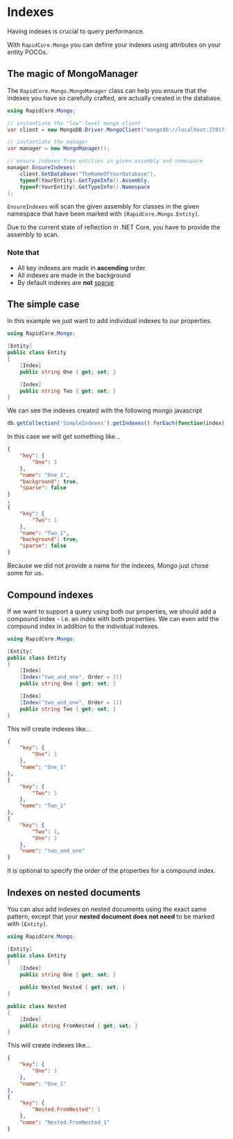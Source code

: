# Indexes

Having indexes is crucial to query performance.

With `RapidCore.Mongo` you can define your indexes using attributes on your entity POCOs.


## The magic of MongoManager

The `RapidCore.Mongo.MongoManager` class can help you ensure that the indexes you have so carefully crafted, are actually created in the database.

```csharp
using RapidCore.Mongo;

// instantiate the "low"-level mongo client
var client = new MongoDB.Driver.MongoClient("mongodb://localhost:27017");

// instantiate the manager
var manager = new MongoManager();

// ensure indexes from entities in given assembly and namespace
manager.EnsureIndexes(
    client.GetDatabase("TheNameOfYourDatabase"),
    typeof(YourEntity).GetTypeInfo().Assembly,
    typeof(YourEntity).GetTypeInfo().Namespace
);
```

`EnsureIndexes` will scan the given assembly for classes in the given namespace that have been marked with `[RapidCore.Mongo.Entity]`.

Due to the current state of reflection in .NET Core, you have to provide the assembly to scan.

### Note that

- All key indexes are made in **ascending** order.
- All indexes are made in the background
- By default indexes are **not** [sparse](https://docs.mongodb.com/manual/indexes/#sparse-indexes)


## The simple case

In this example we just want to add individual indexes to our properties.

```csharp
using RapidCore.Mongo;

[Entity]
public class Entity
{
    [Index]
    public string One { get; set; }

    [Index]
    public string Two { get; set; }
}
```

We can see the indexes created with the following mongo javascript

```javascript
db.getCollection('SimpleIndexes').getIndexes().forEach(function(index) { printjson(index); });
```

In this case we will get something like...

```json
{
    "key": {
        "One": 1
    },
    "name": "One_1",
    "background": true,
    "sparse": false
}
,
{
    "key": {
        "Two": 1
    },
    "name": "Two_1",
    "background": true,
    "sparse": false
}
```

Because we did not provide a name for the indexes, Mongo just chose some for us.


## Compound indexes

If we want to support a query using both our properties, we should add a compound index - i.e. an index with both properties. We can even add the compound index in addition to the individual indexes.

```csharp
using RapidCore.Mongo;

[Entity]
public class Entity
{
    [Index]
    [Index("two_and_one", Order = 2)]
    public string One { get; set; }

    [Index]
    [Index("two_and_one", Order = 1)]
    public string Two { get; set; }
}
```

This will create indexes like...

```json
{
    "key": {
        "One": 1
    },
    "name": "One_1"
},
{
    "key": {
        "Two": 1
    },
    "name": "Two_1"
},
{
    "key": {
        "Two": 1,
        "One": 1
    },
    "name": "two_and_one"
}
```

It is optional to specify the order of the properties for a compound index.


## Indexes on nested documents

You can also add indexes on nested documents using the exact same pattern, except that your **nested document does not need** to be marked with `[Entity]`.

```csharp
using RapidCore.Mongo;

[Entity]
public class Entity
{
    [Index]
    public string One { get; set; }

    public Nested Nested { get; set; }
}

public class Nested
{
    [Index]
    public string FromNested { get; set; }
}
```

This will create indexes like...

```json
{
    "key": {
        "One": 1
    },
    "name": "One_1"
},
{
    "key": {
        "Nested.FromNested": 1
    },
    "name": "Nested.FromNested_1"
}
```
